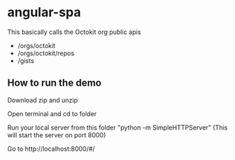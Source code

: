 # angular-spa
This basically calls the Octokit org public apis
 - /orgs/octokit
 - /orgs/octokit/repos
 - /gists

## How to run the demo

Download zip and unzip

Open terminal and cd to folder

Run your local server from this folder "python -m SimpleHTTPServer" (This will start the server on port 8000)

Go to http://localhost:8000/#/
